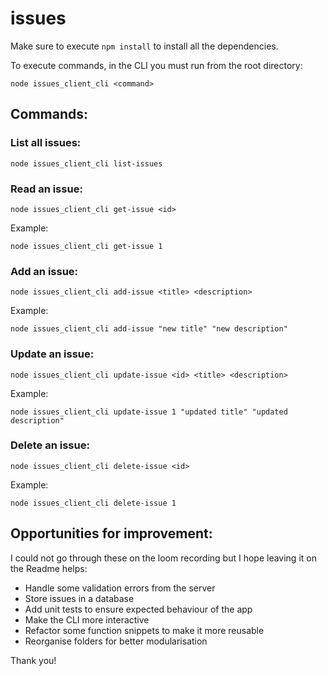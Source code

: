 # issues

Make sure to execute `npm install` to install all the dependencies.

To execute commands, in the CLI you must run from the root directory:

```
node issues_client_cli <command>
```

## Commands:

### List all issues:

```
node issues_client_cli list-issues
```

### Read an issue:
```
node issues_client_cli get-issue <id>
```
Example:
```
node issues_client_cli get-issue 1
```

### Add an issue:
```
node issues_client_cli add-issue <title> <description>
```
Example:
```
node issues_client_cli add-issue "new title" "new description"
```

### Update an issue:
```
node issues_client_cli update-issue <id> <title> <description>
```
Example:
```
node issues_client_cli update-issue 1 "updated title" "updated description"
```

### Delete an issue:
```
node issues_client_cli delete-issue <id>
```
Example:
```
node issues_client_cli delete-issue 1
```

## Opportunities for improvement:

I could not go through these on the loom recording but I hope leaving it on the Readme helps:

- Handle some validation errors from the server
- Store issues in a database
- Add unit tests to ensure expected behaviour of the app
- Make the CLI more interactive
- Refactor some function snippets to make it more reusable
- Reorganise folders for better modularisation

Thank you!
